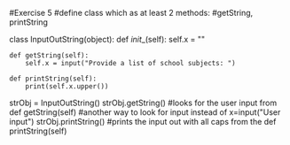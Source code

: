 #Exercise 5
#define class which as at least 2 methods:
#getString, printString


class InputOutString(object):
    def _init__(self):
       self.x = ""

    def getString(self):
        self.x = input("Provide a list of school subjects: ")

    def printString(self):
        print(self.x.upper())

strObj = InputOutString()
strObj.getString()
#looks for the user input from def getString(self)
#another way to look for input instead of x=input("User input")
strObj.printString()
#prints the input out with all caps from the def printString(self)
